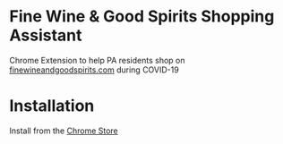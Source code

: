 Fine Wine & Good Spirits Shopping Assistant
===========================================

Chrome Extension to help PA residents shop on [finewineandgoodspirits.com](https://www.finewineandgoodspirits.com/) during COVID-19

# Installation

Install from the [Chrome Store](https://chrome.google.com/webstore/detail/fine-wine-good-spirits-as/aknnjpeleloicepabflbndcmhbjoonnl)
